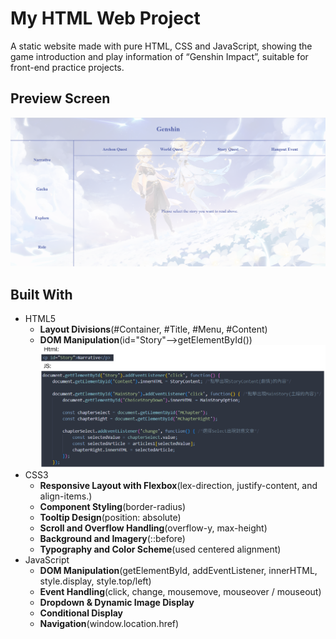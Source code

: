 # My HTML Web Project
A static website made with pure HTML, CSS and JavaScript, showing the game introduction and play information of “Genshin Impact”, suitable for front-end practice projects.
## Preview Screen
![Screenshot](images/home.png)
## Built With
- HTML5
  - **Layout Divisions**(#Container, #Title, #Menu, #Content)
  - **DOM Manipulation**(id="Story"-->getElementById())
    ![Screenshot](images/narrative_code.png)
- CSS3
  - **Responsive Layout with Flexbox**(lex-direction, justify-content, and align-items.)
  - **Component Styling**(border-radius)
  - **Tooltip Design**(position: absolute)
  - **Scroll and Overflow Handling**(overflow-y, max-height)
  - **Background and Imagery**(::before)
  - **Typography and Color Scheme**(used centered alignment)
- JavaScript
  - **DOM Manipulation**(getElementById, addEventListener, innerHTML, style.display, style.top/left)
  - **Event Handling**(click, change, mousemove, mouseover / mouseout)
  - **Dropdown & Dynamic Image Display**
  - **Conditional Display**
  - **Navigation**(window.location.href)
